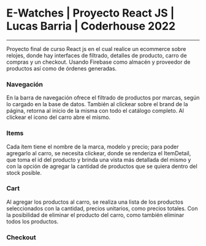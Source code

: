 <h1>E-Watches | Proyecto React JS | Lucas Barria | Coderhouse 2022</h1>
<hr>
<p>Proyecto final de curso React js en el cual realice un ecommerce sobre relojes, donde hay interfaces de filtrado, detalles de producto, carro de compras y un checkout. Usando Firebase como almacén y proveedor de productos así como de órdenes generadas.</p>

<h3>Navegación</h3>
<p>En la barra de navegación ofrece el filtrado de productos por marcas, según lo cargado en la base de datos. También al clickear sobre el brand de la página, retorna al inicio de la misma con todo el catálogo completo. Al clickear el icono del carro abre el mismo.</p>

<h3>Items</h3>
<p>Cada ítem tiene el nombre de la marca, modelo y precio; para poder agregarlo al carro, se necesita clickear, donde se renderiza el ItemDetail, que toma el id del producto y brinda una vista más detallada del mismo y con la opción de agregar la cantidad de productos que se quiera dentro del stock posible.</p>

<h3>Cart</h3>
<p>Al agregar los productos al carro, se realiza una lista de los productos seleccionados con la cantidad, precios unitarios, como precios totales. Con la posibilidad de eliminar el producto del carro, como también eliminar todos los productos.</p>

<h3>Checkout</h3>
<pLuego de elegir nuestros productos pasamos a la parte de la compra final, donde vamos al checkout, y tendremos que proporcionar un formulario de nombre y apellido, email, y número de teléfono. Al rellenar los campos correctamente se generará un número de orden y estos datos se guardarán en la base de datos con los items comprados.</p>
